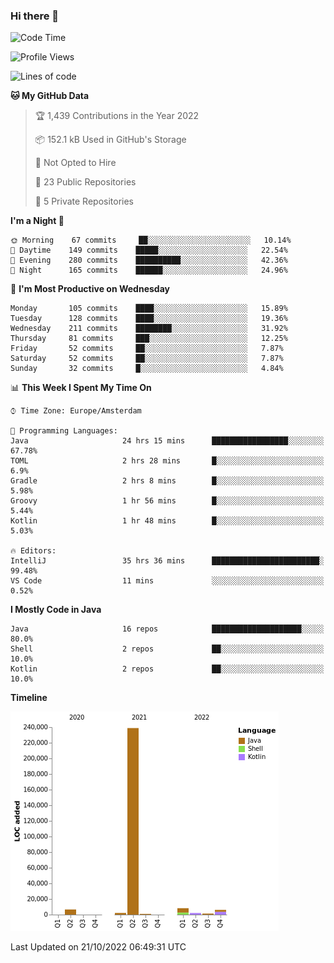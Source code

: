 ### Hi there 👋


<!--START_SECTION:waka-->
![Code Time](http://img.shields.io/badge/Code%20Time-2%2C555%20hrs%207%20mins-blue)

![Profile Views](http://img.shields.io/badge/Profile%20Views-0-blue)

![Lines of code](https://img.shields.io/badge/From%20Hello%20World%20I%27ve%20Written-266%20Thousand%20lines%20of%20code-blue)

**🐱 My GitHub Data** 

> 🏆 1,439 Contributions in the Year 2022
 > 
> 📦 152.1 kB Used in GitHub's Storage 
 > 
> 🚫 Not Opted to Hire
 > 
> 📜 23 Public Repositories 
 > 
> 🔑 5 Private Repositories  
 > 
**I'm a Night 🦉** 

```text
🌞 Morning    67 commits     ██░░░░░░░░░░░░░░░░░░░░░░░   10.14% 
🌆 Daytime    149 commits    █████░░░░░░░░░░░░░░░░░░░░   22.54% 
🌃 Evening    280 commits    ██████████░░░░░░░░░░░░░░░   42.36% 
🌙 Night      165 commits    ██████░░░░░░░░░░░░░░░░░░░   24.96%

```
📅 **I'm Most Productive on Wednesday** 

```text
Monday       105 commits    ████░░░░░░░░░░░░░░░░░░░░░   15.89% 
Tuesday      128 commits    ████░░░░░░░░░░░░░░░░░░░░░   19.36% 
Wednesday    211 commits    ████████░░░░░░░░░░░░░░░░░   31.92% 
Thursday     81 commits     ███░░░░░░░░░░░░░░░░░░░░░░   12.25% 
Friday       52 commits     ██░░░░░░░░░░░░░░░░░░░░░░░   7.87% 
Saturday     52 commits     ██░░░░░░░░░░░░░░░░░░░░░░░   7.87% 
Sunday       32 commits     █░░░░░░░░░░░░░░░░░░░░░░░░   4.84%

```


📊 **This Week I Spent My Time On** 

```text
⌚︎ Time Zone: Europe/Amsterdam

💬 Programming Languages: 
Java                     24 hrs 15 mins      █████████████████░░░░░░░░   67.78% 
TOML                     2 hrs 28 mins       █░░░░░░░░░░░░░░░░░░░░░░░░   6.9% 
Gradle                   2 hrs 8 mins        █░░░░░░░░░░░░░░░░░░░░░░░░   5.98% 
Groovy                   1 hr 56 mins        █░░░░░░░░░░░░░░░░░░░░░░░░   5.44% 
Kotlin                   1 hr 48 mins        █░░░░░░░░░░░░░░░░░░░░░░░░   5.03%

🔥 Editors: 
IntelliJ                 35 hrs 36 mins      ████████████████████████░   99.48% 
VS Code                  11 mins             ░░░░░░░░░░░░░░░░░░░░░░░░░   0.52%

```

**I Mostly Code in Java** 

```text
Java                     16 repos            ████████████████████░░░░░   80.0% 
Shell                    2 repos             ██░░░░░░░░░░░░░░░░░░░░░░░   10.0% 
Kotlin                   2 repos             ██░░░░░░░░░░░░░░░░░░░░░░░   10.0%

```


**Timeline**

![Chart not found](https://raw.githubusercontent.com/powercasgamer/powercasgamer/master/charts/bar_graph.png) 


 Last Updated on 21/10/2022 06:49:31 UTC
<!--END_SECTION:waka-->
